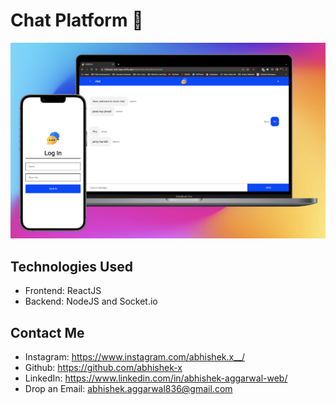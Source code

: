 # Chat Platform 💬

![Cover Photo](Screenshot.png)

## Technologies Used
- Frontend: ReactJS
- Backend: NodeJS and Socket.io

## Contact Me
- Instagram: https://www.instagram.com/abhishek.x__/
- Github: https://github.com/abhishek-x
- LinkedIn: https://www.linkedin.com/in/abhishek-aggarwal-web/
- Drop an Email: abhishek.aggarwal836@gmail.com
